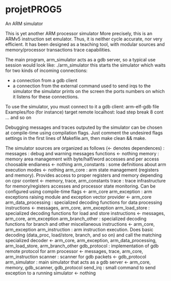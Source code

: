 # projetPROG5
An ARM simulator

This is yet another ARM processor simulator
More precisely, this is an ARMv5 instruction set emulator. Thus, it is neither
cycle accurate, nor very efficient. It has been designed as a teaching tool,
with modular sources and memory/processor transactions trace capabilities.

The main program, arm_simulator acts as a gdb server, so a typical use session
would look like:
./arm_simulator
this starts the simulator which waits for two kinds of incoming connections:
- a connection from a gdb client
- a connection from the external command used to send irqs to the simulator
the simulator prints on the screen the ports numbers on which it listens for
these connections.

To use the simulator, you must connect to it a gdb client:
arm-elf-gdb
file Examples/foo (for instance)
target remote localhost:<port number given by the simulator>
load
step
break 8
cont
... and so on

Debugging messages and traces outputed by the simulator can be chosen at
compile-time using compilation flags. Just comment the undesired flags settings
in the first lines of Makefile.am, then make clean && make.

The simulator sources are organized as follows (<- denotes dependences) :
messages : debug and warning messages functions
      <- nothing
memory : memory area management with byte/half/word accesses and per access choosable endianess
      <- nothing
arm_constants : some definitions about arm execution modes
         <- nothing
arm_core : arm state management (registers and memory). Provides access to proper registers and memory depending on cpsr content
        <- memory, trace, arm_constants
trace : trace infrastructure for memory/registers accesses and processor state
        monitoring. Can be configured using compile-time flags
     <- arm_core
arm_exception : arm exceptions raising module and exception vector provider
             <- arm_core
arm_data_processing : specialized decoding functions for data processing
                      instructions
                   <- messages, arm_core, arm_exception
arm_load_store : specialized decoding functions for load and store instructions
              <- messages, arm_core, arm_exception
arm_branch_other : specialized decoding functions for branch and other
                   miscellaneous instructions
                <- arm_core, arm_exception
arm_instruction : arm instruction execution. Does basic decoding (data_proc,
                  load/store, branch, and so on) and call the matching
                  specialized decoder
               <- arm_core, arm_exception, arm_data_processing, arm_load_store,
                  arm_branch_other
gdb_protocol : implementation of gdb remote protocol for arm processor
            <- messages, trace, arm_core, arm_instruction
scanner : scanner for gdb packets
       <- gdb_protocol
arm_simulator : main simulator that acts as a gdb server
             <- arm_core, memory, gdb_scanner, gdb_protocol
send_irq : small command to send exception to a running simulator
        <- nothing
